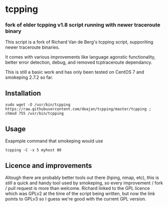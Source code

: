 # tcpping

### fork of elder tcpping v1.8 script running with newer traceroute binary

This script is a fork of Richard Van de Berg's tcpping script, supporiting newer traceroute binaries.

It comes with various improvements like language agonstic functionality, better error detection, debug, and removed tcptraceroute dependancy.

This is still a basic work and has only been tested on CentOS 7 and smokeping 2.7.2 so far.

## Installation

`sudo wget -O /usr/bin/tcpping https://raw.githubusercontent.com/deajan/tcpping/master/tcpping ; chmod 755 /usr/bin/tcpping`

## Usage

Exapmple command that smokeping would use

`tcpping -C -x 5 myhost 80`


## Licence and improvements

Altough there are probably better tools out there (hping, nmap, etc), this is still a quick and handy tool used by smokeping, so every improvement / fork / pull request is more than welcome.
Richard linked to the GPL licence which was GPLv2 at the time of the script being written, but now the link points to GPLv3 so I guess we're good with the current GPL version.
